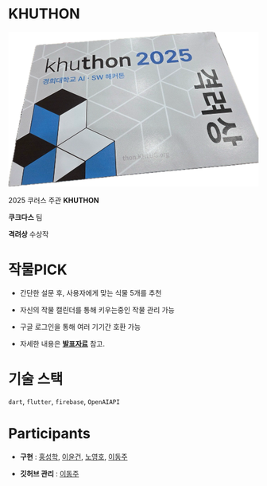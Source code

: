 # KHUTHON

![1746941374691](image/README/1746941374691.png)

2025 쿠러스 주관 **KHUTHON**

**쿠크다스** 팀

**격려상** 수상작

# 작물PICK


- 간단한 설문 후, 사용자에게 맞는 식물 5개를 추천

- 자신의 작물 캘린더를 통해 키우는중인 작물 관리 가능

- 구글 로그인을 통해 여러 기기간 호환 가능

- 자세한 내용은 **[발표자료](/presentation.pdf)** 참고.

# 기술 스택

`dart`, `flutter`, `firebase`, `OpenAIAPI`

# Participants

- **구현** : [홍성학](https://github.com/SeonghakHong-Sch), [이윤건](https://github.com/makesense1227), [노영호](https://github.com/nyhvic]), [이동주](https://github.com/MovingJu)

- **깃허브 관리** : [이동주](https://github.com/MovingJu)
